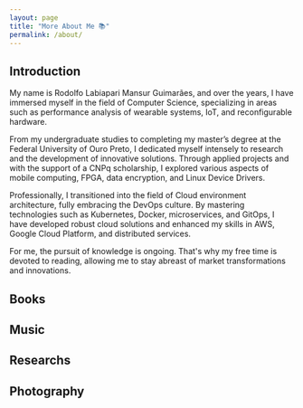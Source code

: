 ```yaml
---
layout: page
title: "More About Me 📚"
permalink: /about/
---
```


## Introduction

My name is Rodolfo Labiapari Mansur Guimarães, and over the years, I have immersed myself in the field of Computer Science, specializing in areas such as performance analysis of wearable systems, IoT, and reconfigurable hardware.

From my undergraduate studies to completing my master’s degree at the Federal University of Ouro Preto, I dedicated myself intensely to research and the development of innovative solutions. Through applied projects and with the support of a CNPq scholarship, I explored various aspects of mobile computing, FPGA, data encryption, and Linux Device Drivers.

Professionally, I transitioned into the field of Cloud environment architecture, fully embracing the DevOps culture. By mastering technologies such as Kubernetes, Docker, microservices, and GitOps, I have developed robust cloud solutions and enhanced my skills in AWS, Google Cloud Platform, and distributed services.

For me, the pursuit of knowledge is ongoing. That's why my free time is devoted to reading, allowing me to stay abreast of market transformations and innovations.

## Books


## Music

## Researchs


## Photography
